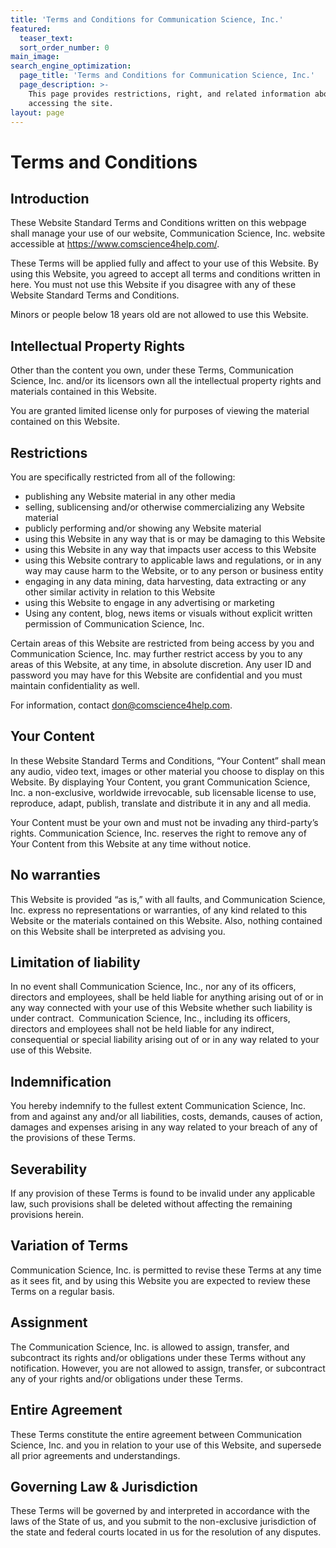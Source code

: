 ```yaml
---
title: 'Terms and Conditions for Communication Science, Inc.'
featured:
  teaser_text:
  sort_order_number: 0
main_image:
search_engine_optimization:
  page_title: 'Terms and Conditions for Communication Science, Inc.'
  page_description: >-
    This page provides restrictions, right, and related information about
    accessing the site.
layout: page
---
```


# Terms and Conditions

## Introduction

These Website Standard Terms and Conditions written on this webpage shall manage your use of our website, Communication Science, Inc. website accessible at https://www.comscience4help.com/.

These Terms will be applied fully and affect to your use of this Website. By using this Website, you agreed to accept all terms and conditions written in here. You must not use this Website if you disagree with any of these Website Standard Terms and Conditions.

Minors or people below 18 years old are not allowed to use this Website.

## Intellectual Property Rights

Other than the content you own, under these Terms, Communication Science, Inc. and/or its licensors own all the intellectual property rights and materials contained in this Website.

You are granted limited license only for purposes of viewing the material contained on this Website.

## Restrictions

You are specifically restricted from all of the following:

* publishing any Website material in any other media
* selling, sublicensing and/or otherwise commercializing any Website material
* publicly performing and/or showing any Website material
* using this Website in any way that is or may be damaging to this Website
* using this Website in any way that impacts user access to this Website
* using this Website contrary to applicable laws and regulations, or in any way may cause harm to the Website, or to any person or business entity
* engaging in any data mining, data harvesting, data extracting or any other similar activity in relation to this Website
* using this Website to engage in any advertising or marketing
* Using any content, blog, news items or visuals without explicit written permission of Communication Science, Inc.

Certain areas of this Website are restricted from being access by you and Communication Science, Inc. may further restrict access by you to any areas of this Website, at any time, in absolute discretion. Any user ID and password you may have for this Website are confidential and you must maintain confidentiality as well.

For information, contact don@comscience4help.com.&nbsp;

## Your Content

In these Website Standard Terms and Conditions, “Your Content” shall mean any audio, video text, images or other material you choose to display on this Website. By displaying Your Content, you grant Communication Science, Inc. a non-exclusive, worldwide irrevocable, sub licensable license to use, reproduce, adapt, publish, translate and distribute it in any and all media.

Your Content must be your own and must not be invading any third-party’s rights. Communication Science, Inc. reserves the right to remove any of Your Content from this Website at any time without notice.

## No warranties

This Website is provided “as is,” with all faults, and Communication Science, Inc. express no representations or warranties, of any kind related to this Website or the materials contained on this Website. Also, nothing contained on this Website shall be interpreted as advising you.

## Limitation of liability

In no event shall Communication Science, Inc., nor any of its officers, directors and employees, shall be held liable for anything arising out of or in any way connected with your use of this Website whether such liability is under contract. &nbsp;Communication Science, Inc., including its officers, directors and employees shall not be held liable for any indirect, consequential or special liability arising out of or in any way related to your use of this Website.

## Indemnification

You hereby indemnify to the fullest extent Communication Science, Inc. from and against any and/or all liabilities, costs, demands, causes of action, damages and expenses arising in any way related to your breach of any of the provisions of these Terms.

## Severability

If any provision of these Terms is found to be invalid under any applicable law, such provisions shall be deleted without affecting the remaining provisions herein.

## Variation of Terms

Communication Science, Inc. is permitted to revise these Terms at any time as it sees fit, and by using this Website you are expected to review these Terms on a regular basis.

## Assignment

The Communication Science, Inc. is allowed to assign, transfer, and subcontract its rights and/or obligations under these Terms without any notification. However, you are not allowed to assign, transfer, or subcontract any of your rights and/or obligations under these Terms.

## Entire Agreement

These Terms constitute the entire agreement between Communication Science, Inc. and you in relation to your use of this Website, and supersede all prior agreements and understandings.

## Governing Law & Jurisdiction

These Terms will be governed by and interpreted in accordance with the laws of the State of us, and you submit to the non-exclusive jurisdiction of the state and federal courts located in us for the resolution of any disputes.